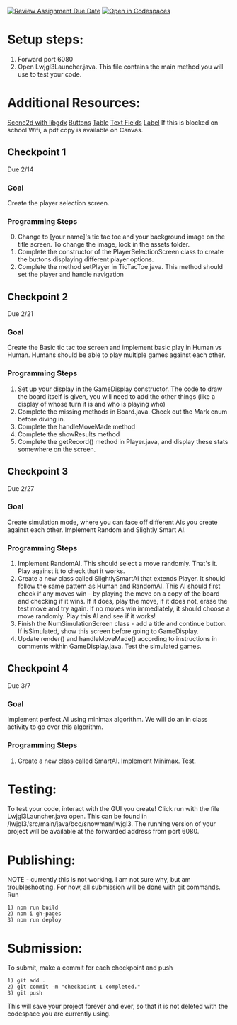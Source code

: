 [![Review Assignment Due Date](https://classroom.github.com/assets/deadline-readme-button-22041afd0340ce965d47ae6ef1cefeee28c7c493a6346c4f15d667ab976d596c.svg)](https://classroom.github.com/a/mb-Lw4Ik)
[![Open in Codespaces](https://classroom.github.com/assets/launch-codespace-2972f46106e565e64193e422d61a12cf1da4916b45550586e14ef0a7c637dd04.svg)](https://classroom.github.com/open-in-codespaces?assignment_repo_id=18149730)

# Setup steps:
1. Forward port 6080
2. Open Lwjgl3Launcher.java. This file contains the main method you will use to test your code. 

# Additional Resources:
[Scene2d with libgdx](https://libgdx.com/wiki/graphics/2d/scene2d/scene2d-ui)
[Buttons](https://javadoc.io/doc/com.badlogicgames.gdx/gdx/latest/com/badlogic/gdx/scenes/scene2d/ui/Button.html)
[Table](https://javadoc.io/doc/com.badlogicgames.gdx/gdx/latest/com/badlogic/gdx/scenes/scene2d/ui/Table.html)
[Text Fields](https://javadoc.io/doc/com.badlogicgames.gdx/gdx/latest/com/badlogic/gdx/scenes/scene2d/ui/TextField.html)
[Label](https://javadoc.io/doc/com.badlogicgames.gdx/gdx/latest/com/badlogic/gdx/scenes/scene2d/ui/Label.html)
If this is blocked on school Wifi, a pdf copy is available on Canvas. 

## Checkpoint 1
Due 2/14
### Goal
Create the player selection screen. 

### Programming Steps
0. Change to [your name]'s tic tac toe and your background image on the title screen. To change the image, look in the assets folder. 
1. Complete the constructor of the PlayerSelectionScreen class to create the buttons displaying different player options. 
2. Complete the method setPlayer in TicTacToe.java. This method should set the player and handle navigation

## Checkpoint 2
Due 2/21
### Goal
Create the Basic tic tac toe screen and implement basic play in Human vs Human. Humans should be able to play multiple games against each other. 

### Programming Steps
1. Set up your display in the GameDisplay constructor. The code to draw the board itself is given, you will need to add the other things (like a display of whose turn it is and who is playing who)
2. Complete the missing methods in Board.java. Check out the Mark enum before diving in. 
3. Complete the handleMoveMade method
4. Complete the showResults method
5. Complete the getRecord() method in Player.java, and display these stats somewhere on the screen. 

## Checkpoint 3
Due 2/27
### Goal
Create simulation mode, where you can face off different AIs you create against each other. Implement Random and Slightly Smart AI. 

### Programming Steps
1. Implement RandomAI. This should select a move randomly. That's it. Play against it to check that it works. 
2. Create a new class called SlightlySmartAi that extends Player. It should follow the same pattern as Human and RandomAI. This AI should first check if any moves win - by playing the move on a copy of the board and checking if it wins. If it does, play the move, if it does not, erase the test move and try again. If no moves win immediately, it should choose a move randomly. Play this AI and see if it works!
3. Finish the NumSimulationScreen class - add a title and continue button. If isSimulated, show this screen before going to GameDisplay. 
4. Update render() and handleMoveMade() according to instructions in comments within GameDisplay.java. Test the simulated games. 

## Checkpoint 4
Due 3/7
### Goal 
Implement perfect AI using minimax algorithm. We will do an in class activity to go over this algorithm. 

### Programming Steps
1. Create a new class called SmartAI. Implement Minimax. Test. 


# Testing:
To test your code, interact with the GUI you create! Click run with the file Lwjgl3Launcher.java open. This can be found in /lwjgl3/src/main/java/bcc/snowman/lwjgl3.
The running version of your project will be available at the forwarded address from port 6080. 

# Publishing:
NOTE - currently this is not working. I am not sure why, but am troubleshooting. For now, all submission will be done with git commands. 
Run 
```
1) npm run build
2) npm i gh-pages
3) npm run deploy
```

# Submission:
To submit, make a commit for each checkpoint and push
```
1) git add . 
2) git commit -m "checkpoint 1 completed."
3) git push
```
This will save your project forever and ever, so that it is not deleted with the codespace you are currently using.